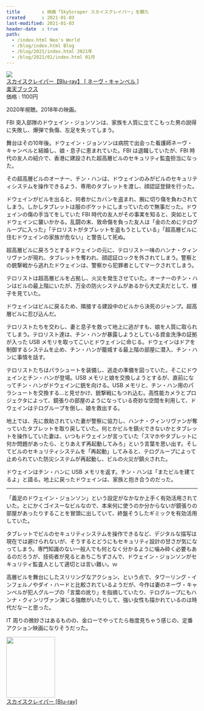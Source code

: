 ```yaml
---
title        : 映画「SkyScraper スカイスクレイパー」を観た
created      : 2021-01-03
last-modified: 2021-01-03
header-date  : true
path:
  - /index.html Neo's World
  - /blog/index.html Blog
  - /blog/2021/index.html 2021年
  - /blog/2021/01/index.html 01月
---
```


<div class="ad-rakuten">
  <div class="ad-rakuten-image">
    <a href="https://hb.afl.rakuten.co.jp/hgc/g00q0722.waxyc9ff.g00q0722.waxyd017/?pc=https%3A%2F%2Fitem.rakuten.co.jp%2Fbook%2F15955394%2F&amp;m=http%3A%2F%2Fm.rakuten.co.jp%2Fbook%2Fi%2F19667693%2F">
      <img src="https://thumbnail.image.rakuten.co.jp/@0_mall/book/cabinet/7263/4988102797263.jpg?_ex=128x128">
    </a>
  </div>
  <div class="ad-rakuten-info">
    <div class="ad-rakuten-title">
      <a href="https://hb.afl.rakuten.co.jp/hgc/g00q0722.waxyc9ff.g00q0722.waxyd017/?pc=https%3A%2F%2Fitem.rakuten.co.jp%2Fbook%2F15955394%2F&amp;m=http%3A%2F%2Fm.rakuten.co.jp%2Fbook%2Fi%2F19667693%2F">スカイスクレイパー【Blu-ray】 [ ネーヴ・キャンベル ]</a>
    </div>
    <div class="ad-rakuten-shop">
      <a href="https://hb.afl.rakuten.co.jp/hgc/g00q0722.waxyc9ff.g00q0722.waxyd017/?pc=https%3A%2F%2Fwww.rakuten.co.jp%2Fbook%2F&amp;m=http%3A%2F%2Fm.rakuten.co.jp%2Fbook%2F">楽天ブックス</a>
    </div>
    <div class="ad-rakuten-price">価格 : 1100円</div>
  </div>
</div>

2020年視聴。2018年の映画。

FBI 突入部隊のドウェイン・ジョンソンは、家族を人質に立てこもった男の説得に失敗し、爆弾で負傷、左足を失ってしまう。

舞台はその10年後。ドウェイン・ジョンソンは病院で出会った看護師ネーヴ・キャンベルと結婚し、娘・息子に恵まれていた。FBI は退職していたが、FBI 時代の友人の紹介で、香港に建設された超高層ビルのセキュリティ監査担当になった。

その超高層ビルのオーナー、チン・ハンは、ドウェインのみがビルのセキュリティシステムを操作できるよう、専用のタブレットを渡し、顔認証登録を行った。

ドウェインがビルを出ると、何者かにカバンを盗まれ、腕に切り傷を負わされてしまう。しかしタブレットは服のポケットにしまっていたので無事だった。ドウェインの傷の手当てをしていた FBI 時代の友人がその事実を知ると、突如としてドウェインに襲いかかる。乱闘の末、致命傷を負った友人は「金のためにテログループに入った」「テロリストがタブレットを盗もうとしている」「超高層ビルに住むドウェインの家族が危ない」と警告して死ぬ。

超高層ビルに戻ろうとするドウェインの元に、テロリスト一味のハンナ・クィンリヴァンが現れ、タブレットを奪われ、顔認証ロックを外されてしまう。警察との銃撃戦から逃れたドウェインは、警察から犯罪者としてマークされてしまう。

テロリストは超高層ビルを占拠し、火災を発生させていた。オーナーのチン・ハンはビルの最上階にいたが、万全の防火システムがあるから大丈夫だとして、様子を見ていた。

ドウェインはビルに戻るため、隣接する建設中のビルから決死のジャンプ。超高層ビルに忍び込んだ。

テロリストたちを交わし、妻と息子を救って地上に逃がすも、娘を人質に取られてしまう。テロリスト達は、チン・ハンが暴露しようとしている資金洗浄の証拠が入った USB メモリを取ってこいとドウェインに命じる。ドウェインはドアを制御するシステムを止め、チン・ハンが籠城する最上階の部屋に潜入、チン・ハンに事情を話す。

テロリストたちはパラシュートを装備し、逃走の準備を図っていた。そこにドウェインとチン・ハンが登場。USB メモリと娘を交換しようとするが、直前になってチン・ハンがドウェインに銃を向ける。USB メモリと、チン・ハン用のパラシュートを交換する…と見せかけ、銃撃戦にもつれ込む。高性能カメラとプロジェクタによって、鏡張りの部屋のようになっている奇妙な空間を利用して、ドウェインはテログループを倒し、娘を救出する。

地上では、先に救助されていた妻が警察に協力し、ハンナ・クィンリヴァンが奪っていたタブレットを取り戻していた。何とかビルを鎮火できないかとタブレットを操作していた妻は、いつもドウェインが言っていた「スマホやタブレットに何か問題があったら、とりあえず再起動してみろ」という言葉を思い出す。そしてビルのセキュリティシステムを「再起動」してみると、テログループによって止められていた防災システムが再起動し、ビルの火災が鎮火された。

ドウェインはチン・ハンに USB メモリを返す。チン・ハンは「またビルを建てるよ」と語る。地上に戻ったドウェインは、家族と抱き合うのだった。

-----

「義足のドウェイン・ジョンソン」という設定がなかなか上手く有効活用されていた。とにかくゴイスーなビルなので、本来何に使うのか分からないが鏡張りの部屋があったりすることを冒頭に出していて、終盤そうしたギミックを有効活用していた。

タブレットでビルのセキュリティシステムを操作できるなど、デジタルな描写は現在では避けられないが、そうするとどうにもセキュリティ設計の甘さが気になってしまう。専門知識のない一般人でも何となく分かるように噛み砕く必要もあるのだろうが、技術者が見るとあちこちずさんで、ドウェイン・ジョンソンがセキュリティ監査人として適切とは言い難い。ｗ

高層ビルを舞台にしたスリリングなアクション、という点で、タワーリング・インフェルノやダイ・ハードと比較されているようだが、今作は妻のネーヴ・キャンベルが犯人グループの「言葉の訛り」を指摘していたり、テログループにもハンナ・クィンリヴァン演じる強敵がいたりして、強い女性も描かれているのは時代だなーと思った。

IT 周りの微妙さはあるものの、金ローでやってたら毎度見ちゃう感じの、定番アクション映画になりそうだった。

<div class="ad-amazon">
  <div class="ad-amazon-image">
    <a href="https://www.amazon.co.jp/dp/B07T4J2T14?tag=neos21-22&amp;linkCode=osi&amp;th=1&amp;psc=1">
      <img src="https://m.media-amazon.com/images/I/51GgxYLn3TL._SL160_.jpg" width="128" height="160">
    </a>
  </div>
  <div class="ad-amazon-info">
    <div class="ad-amazon-title">
      <a href="https://www.amazon.co.jp/dp/B07T4J2T14?tag=neos21-22&amp;linkCode=osi&amp;th=1&amp;psc=1">スカイスクレイパー [Blu-ray]</a>
    </div>
  </div>
</div>
